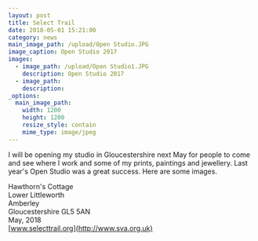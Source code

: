 ```yaml
---
layout: post
title: Select Trail
date: 2018-05-01 15:21:00
category: news
main_image_path: /upload/Open Studio.JPG
image_caption: Open Studio 2017
images:
  - image_path: /upload/Open Studio1.JPG
    description: Open Studio 2017
  - image_path:
    description:
_options:
  main_image_path:
    width: 1200
    height: 1200
    resize_style: contain
    mime_type: image/jpeg
---
```


I will be opening my studio in Gloucestershire next May for people to come and see where I work and some of my prints, paintings and jewellery. Last year's Open Studio was a great success. Here are some images.

Hawthorn's Cottage<br>Lower Littleworth<br>Amberley<br>Gloucestershire GL5 5AN<br>May, 2018<br>[www.selecttrail.org](http://www.sva.org.uk)